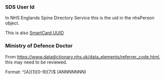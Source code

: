 ### SDS User Id

In NHS Englands Spine Directory Service this is the uid in the nhsPerson object.

This is also [SmartCard UUID](https://digital.nhs.uk/services/care-identity-service/smartcard-and-authentication-users)

### Ministry of Defence Doctor

From https://www.datadictionary.nhs.uk/data_elements/referrer_code.html, this may need to be reviewed.

Format: ^[A]{1}[0-9]{7}$ (ANNNNNNN)
